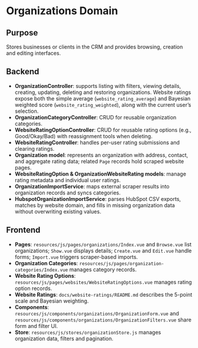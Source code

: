 # Organizations Domain

## Purpose
Stores businesses or clients in the CRM and provides browsing, creation and editing interfaces.

## Backend
- **OrganizationController**: supports listing with filters, viewing details, creating, updating, deleting and restoring organizations. Website ratings expose both the simple average (`website_rating_average`) and Bayesian weighted score (`website_rating_weighted`), along with the current user’s selection.
- **OrganizationCategoryController**: CRUD for reusable organization categories.
- **WebsiteRatingOptionController**: CRUD for reusable rating options (e.g., Good/Okay/Bad) with reassignment tools when deleting.
- **WebsiteRatingController**: handles per-user rating submissions and clearing ratings.
- **Organization model**: represents an organization with address, contact, and aggregate rating data; related `Page` records hold scraped website pages.
- **WebsiteRatingOption & OrganizationWebsiteRating models**: manage rating metadata and individual user ratings.
- **OrganizationImportService**: maps external scraper results into organization records and syncs categories.
- **HubspotOrganizationImportService**: parses HubSpot CSV exports, matches by website domain, and fills in missing organization data without overwriting existing values.

## Frontend
- **Pages**: `resources/js/pages/organizations/Index.vue` and `Browse.vue` list organizations; `Show.vue` displays details; `Create.vue` and `Edit.vue` handle forms; `Import.vue` triggers scraper-based imports.
- **Organization Categories**: `resources/js/pages/organization-categories/Index.vue` manages category records.
- **Website Rating Options**: `resources/js/pages/websites/WebsiteRatingOptions.vue` manages rating option records.
- **Website Ratings**: `docs/website-ratings/README.md` describes the 5-point scale and Bayesian weighting.
- **Components**: `resources/js/components/organizations/OrganizationForm.vue` and `resources/js/components/organizations/OrganizationFilters.vue` share form and filter UI.
- **Store**: `resources/js/stores/organizationStore.js` manages organization data, filters and pagination.

